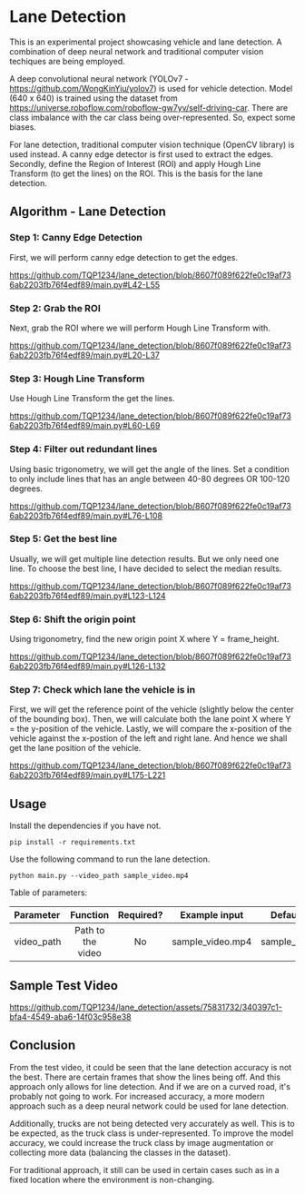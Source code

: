 # Lane Detection

This is an experimental project showcasing vehicle and lane detection. A combination of deep neural network and traditional computer vision techiques are being employed.

A deep convolutional neural network (YOLOv7 - https://github.com/WongKinYiu/yolov7) is used for vehicle detection. Model (640 x 640) is trained using the dataset from https://universe.roboflow.com/roboflow-gw7yv/self-driving-car. There are class imbalance with the car class being over-represented. So, expect some biases.

For lane detection, traditional computer vision technique (OpenCV library) is used instead. A canny edge detector is first used to extract the edges. Secondly, define the Region of Interest (ROI) and apply Hough Line Transform (to get the lines) on the ROI. This is the basis for the lane detection.

## Algorithm - Lane Detection

### Step 1: Canny Edge Detection

First, we will perform canny edge detection to get the edges.

https://github.com/TQP1234/lane_detection/blob/8607f089f622fe0c19af736ab2203fb76f4edf89/main.py#L42-L55

### Step 2: Grab the ROI

Next, grab the ROI where we will perform Hough Line Transform with.

https://github.com/TQP1234/lane_detection/blob/8607f089f622fe0c19af736ab2203fb76f4edf89/main.py#L20-L37

### Step 3: Hough Line Transform

Use Hough Line Transform the get the lines.

https://github.com/TQP1234/lane_detection/blob/8607f089f622fe0c19af736ab2203fb76f4edf89/main.py#L60-L69

### Step 4: Filter out redundant lines

Using basic trigonometry, we will get the angle of the lines. Set a condition to only include lines that has an angle between 40-80 degrees OR 100-120 degrees.

https://github.com/TQP1234/lane_detection/blob/8607f089f622fe0c19af736ab2203fb76f4edf89/main.py#L76-L108

### Step 5: Get the best line

Usually, we will get multiple line detection results. But we only need one line. To choose the best line, I have decided to select the median results.

https://github.com/TQP1234/lane_detection/blob/8607f089f622fe0c19af736ab2203fb76f4edf89/main.py#L123-L124

### Step 6: Shift the origin point

Using trigonometry, find the new origin point X where Y = frame_height.

https://github.com/TQP1234/lane_detection/blob/8607f089f622fe0c19af736ab2203fb76f4edf89/main.py#L126-L132

### Step 7: Check which lane the vehicle is in

First, we will get the reference point of the vehicle (slightly below the center of the bounding box). Then, we will calculate both the lane point X where Y = the y-position of the vehicle. Lastly, we will compare the x-position of the vehicle against the x-postion of the left and right lane. And hence we shall get the lane position of the vehicle.

https://github.com/TQP1234/lane_detection/blob/8607f089f622fe0c19af736ab2203fb76f4edf89/main.py#L175-L221

## Usage

Install the dependencies if you have not.

``` shell
pip install -r requirements.txt
```

Use the following command to run the lane detection.

``` shell
python main.py --video_path sample_video.mp4
```

Table of parameters:

| Parameter | Function | Required? | Example input | Default Value |
| :-- | :-: | :-: | :-: | :-: |
| video_path | Path to the video | No | sample_video.mp4 | sample_video.mp4 |

## Sample Test Video



https://github.com/TQP1234/lane_detection/assets/75831732/340397c1-bfa4-4549-aba6-14f03c958e38



## Conclusion

From the test video, it could be seen that the lane detection accuracy is not the best. There are certain frames that show the lines being off. And this approach only allows for line detection. And if we are on a curved road, it's probably not going to work. For increased accuracy, a more modern approach such as a deep neural network could be used for lane detection.

Additionally, trucks are not being detected very accurately as well. This is to be expected, as the truck class is under-represented. To improve the model accuracy, we could increase the truck class by image augmentation or collecting more data (balancing the classes in the dataset).

For traditional approach, it still can be used in certain cases such as in a fixed location where the environment is non-changing.
